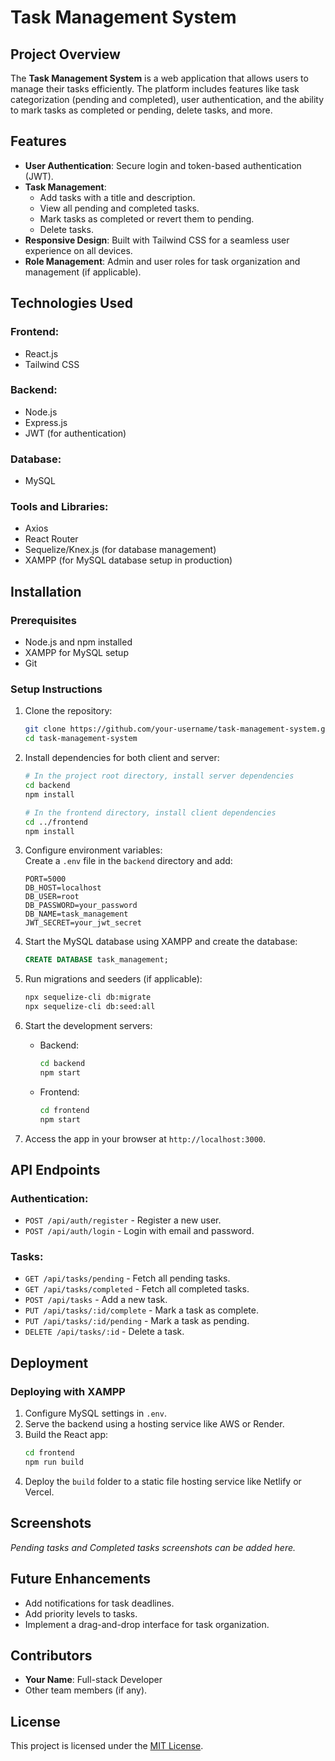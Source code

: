# Task Management System  

## Project Overview  
The **Task Management System** is a web application that allows users to manage their tasks efficiently. The platform includes features like task categorization (pending and completed), user authentication, and the ability to mark tasks as completed or pending, delete tasks, and more.  

## Features  
- **User Authentication**: Secure login and token-based authentication (JWT).  
- **Task Management**:  
  - Add tasks with a title and description.  
  - View all pending and completed tasks.  
  - Mark tasks as completed or revert them to pending.  
  - Delete tasks.  
- **Responsive Design**: Built with Tailwind CSS for a seamless user experience on all devices.  
- **Role Management**: Admin and user roles for task organization and management (if applicable).  

## Technologies Used  
### Frontend:  
- React.js  
- Tailwind CSS  

### Backend:  
- Node.js  
- Express.js  
- JWT (for authentication)  

### Database:  
- MySQL  

### Tools and Libraries:  
- Axios  
- React Router  
- Sequelize/Knex.js (for database management)  
- XAMPP (for MySQL database setup in production)  

## Installation  

### Prerequisites  
- Node.js and npm installed  
- XAMPP for MySQL setup  
- Git  

### Setup Instructions  

1. Clone the repository:  
   ```bash  
   git clone https://github.com/your-username/task-management-system.git  
   cd task-management-system  
   ```  

2. Install dependencies for both client and server:  
   ```bash  
   # In the project root directory, install server dependencies  
   cd backend  
   npm install  

   # In the frontend directory, install client dependencies  
   cd ../frontend  
   npm install  
   ```  

3. Configure environment variables:  
   Create a `.env` file in the `backend` directory and add:  
   ```plaintext  
   PORT=5000  
   DB_HOST=localhost  
   DB_USER=root  
   DB_PASSWORD=your_password  
   DB_NAME=task_management  
   JWT_SECRET=your_jwt_secret  
   ```  

4. Start the MySQL database using XAMPP and create the database:  
   ```sql  
   CREATE DATABASE task_management;  
   ```  

5. Run migrations and seeders (if applicable):  
   ```bash  
   npx sequelize-cli db:migrate  
   npx sequelize-cli db:seed:all  
   ```  

6. Start the development servers:  
   - Backend:  
     ```bash  
     cd backend  
     npm start  
     ```  
   - Frontend:  
     ```bash  
     cd frontend  
     npm start  
     ```  

7. Access the app in your browser at `http://localhost:3000`.  

## API Endpoints  
### Authentication:  
- `POST /api/auth/register` - Register a new user.  
- `POST /api/auth/login` - Login with email and password.  

### Tasks:  
- `GET /api/tasks/pending` - Fetch all pending tasks.  
- `GET /api/tasks/completed` - Fetch all completed tasks.  
- `POST /api/tasks` - Add a new task.  
- `PUT /api/tasks/:id/complete` - Mark a task as complete.  
- `PUT /api/tasks/:id/pending` - Mark a task as pending.  
- `DELETE /api/tasks/:id` - Delete a task.  

## Deployment  
### Deploying with XAMPP  
1. Configure MySQL settings in `.env`.  
2. Serve the backend using a hosting service like AWS or Render.  
3. Build the React app:  
   ```bash  
   cd frontend  
   npm run build  
   ```  
4. Deploy the `build` folder to a static file hosting service like Netlify or Vercel.  

## Screenshots  
*Pending tasks and Completed tasks screenshots can be added here.*  

## Future Enhancements  
- Add notifications for task deadlines.  
- Add priority levels to tasks.  
- Implement a drag-and-drop interface for task organization.  

## Contributors  
- **Your Name**: Full-stack Developer  
- Other team members (if any).  

## License  
This project is licensed under the [MIT License](LICENSE).  
